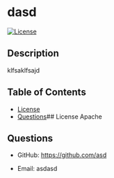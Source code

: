 # dasd
[![License](https://img.shields.io/badge/License-Apache_2.0-blue.svg)](https://opensource.org/licenses/Apache-2.0)
## Description
  klfsaklfsajd
## Table of Contents
- [License](#license)
- [Questions](#questions)## License
  Apache
## Questions
  - GitHub: https://github.com/asd

  - Email: asdasd
